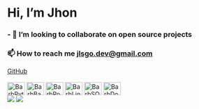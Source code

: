 

# Hi, I’m Jhon
### - 💞️ I’m looking to collaborate on open source projects 
### 📫 How to reach me jlsgo.dev@gmail.com 
<div>
  <a href="https://github.com/jlsgodev">GitHub</a>
</div>

<div style="display: inline-block;"><br>
  <img align="center" alt="BarbPython" height="30" width="40" src="https://cdn.jsdelivr.net/gh/devicons/devicon@latest/icons/python/python-original.svg" />
  <img align="center" alt="BarbBash" height="30" width="40" src="https://cdn.jsdelivr.net/gh/devicons/devicon@latest/icons/bash/bash-original.svg" />
  <img align="center" alt="BarbPowershell" height="30" width="40" src="https://cdn.jsdelivr.net/gh/devicons/devicon@latest/icons/powershell/powershell-original.svg" />
  <img align="center" alt="BarbLinux" height="30" width="40" src="https://cdn.jsdelivr.net/gh/devicons/devicon@latest/icons/linux/linux-original.svg" />
  <img align="center" alt="BarbSQL" height="30" width="40" src="https://cdn.jsdelivr.net/gh/devicons/devicon@latest/icons/mysql/mysql-original.svg" />
  <img align="center" alt="BarbDocker" height="30" width="40" src="https://cdn.jsdelivr.net/gh/devicons/devicon@latest/icons/docker/docker-plain.svg" />
</div>


<div> 
  <a href = "mailto:jhonnlsgoncalves@gmail.com"><img src="https://img.shields.io/badge/Gmail-D14836?style=for-the-badge&logo=gmail&logoColor=white"></a>
  <a href="https://www.linkedin.com//in/goncalvesjhon" target="_blank"><img src="https://img.shields.io/badge/-LinkedIn-%230077B5?style=for-the-badge&logo=linkedin&logoColor=white" target="_blank"></a>
</div>




<!---
jlsgodev/jlsgodev is a ✨ special ✨ repository because its `README.md` (this file) appears on your GitHub profile.
You can click the Preview link to take a look at your changes.
--->
